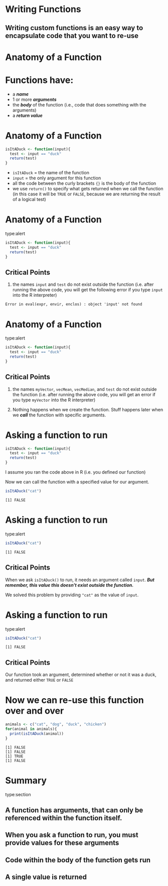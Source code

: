 Writing Functions
========================================================
 
## Writing custom functions is an easy way to encapsulate code that you want to re-use

Anatomy of a Function
========================================================

# Functions have:

*  a ***name***
*  1 or more ***arguments***
*  the ***body*** of the function (i.e., code that does something with the arguments)
*  a ***return value***

Anatomy of a Function
========================================================

```r
isItADuck <- function(input){
  test <- input == "duck"
  return(test)
}
```

*  `isItADuck` = the name of the function
*  `input` = the only argument for this function
*   all the code between the curly brackets `{}` is the body of the function
*  we use `return()` to specify what gets returned when we call the function (in this case it will be `TRUE` or `FALSE`, because we are returning the result of a logical test)

Anatomy of a Function
========================================================
type:alert


```r
isItADuck <- function(input){
  test <- input == "duck"
  return(test)
}
```
## Critical Points

1.  the names `input` and `test` do not exist outside the function (i.e. after running the above code, you will get the following error if you type `input` into the R interpreter)

```
Error in eval(expr, envir, enclos) : object 'input' not found
```


Anatomy of a Function
========================================================
type:alert


```r
isItADuck <- function(input){
  test <- input == "duck" 
  return(test)
}
```
## Critical Points

1.  the names `myVector`, `vecMean`, `vecMedian`, and `test` do not exist outside the function (i.e. after running the above code, you will get an error if you type `myVector` into the R interpreter)

2.  Nothing happens when we create the function.  Stuff happens later when we ***call*** the function with specific arguments. 

Asking a function to run
========================================================



```r
isItADuck <- function(input){
  test <- input == "duck" 
  return(test)
}
```


I assume you ran the code above in R (i.e. you defined our function)

Now we can call the function with a specified value for our argument. 


```r
isItADuck("cat")
```

```
[1] FALSE
```

Asking a function to run
===============================================================
type:alert


```r
isItADuck("cat")
```

```
[1] FALSE
```

## Critical Points

When we ask `isItADuck()` to run, it needs an argument called `input`. ***But remember, this value this doesn't exist outside the function.***

We solved this problem by providing `"cat"` as the value of `input`.



Asking a function to run
===============================================================
type:alert


```r
isItADuck("cat")
```

```
[1] FALSE
```

## Critical Points

Our function took an argument, determined whether or not it was a duck, and returned either `TRUE` or `FALSE`

Now we can re-use this function over and over
=================================


```r
animals <- c("cat", "dog", "duck", "chicken")
for(animal in animals){
  print(isItADuck(animal))
}
```

```
[1] FALSE
[1] FALSE
[1] TRUE
[1] FALSE
```

Summary
===============================================================
type:section

## A function has arguments, that can only be referenced within the function itself. 

## When you ask a function to run, you must provide values for these arguments

## Code within the body of the function gets run

## A single value is returned
